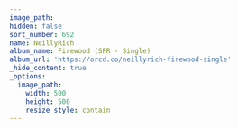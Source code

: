 ```yaml
---
image_path:
hidden: false
sort_number: 692
name: NeillyRich
album_name: Firewood (SFR - Single)
album_url: 'https://orcd.co/neillyrich-firewood-single'
_hide_content: true
_options:
  image_path:
    width: 500
    height: 500
    resize_style: contain
---
```


